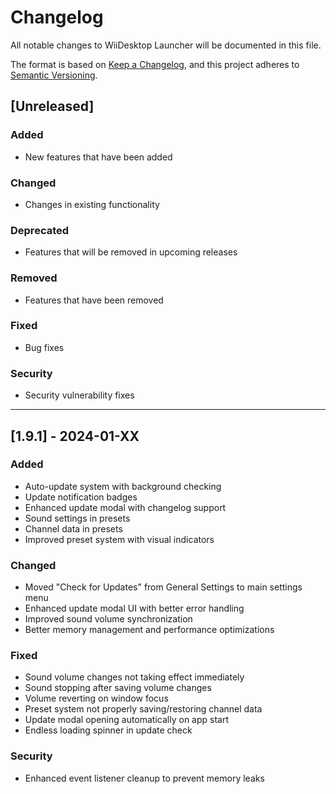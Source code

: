 # Changelog

All notable changes to WiiDesktop Launcher will be documented in this file.

The format is based on [Keep a Changelog](https://keepachangelog.com/en/1.0.0/),
and this project adheres to [Semantic Versioning](https://semver.org/spec/v2.0.0.html).

## [Unreleased]

### Added
- New features that have been added

### Changed
- Changes in existing functionality

### Deprecated
- Features that will be removed in upcoming releases

### Removed
- Features that have been removed

### Fixed
- Bug fixes

### Security
- Security vulnerability fixes

---

## [1.9.1] - 2024-01-XX

### Added
- Auto-update system with background checking
- Update notification badges
- Enhanced update modal with changelog support
- Sound settings in presets
- Channel data in presets
- Improved preset system with visual indicators

### Changed
- Moved "Check for Updates" from General Settings to main settings menu
- Enhanced update modal UI with better error handling
- Improved sound volume synchronization
- Better memory management and performance optimizations

### Fixed
- Sound volume changes not taking effect immediately
- Sound stopping after saving volume changes
- Volume reverting on window focus
- Preset system not properly saving/restoring channel data
- Update modal opening automatically on app start
- Endless loading spinner in update check

### Security
- Enhanced event listener cleanup to prevent memory leaks 